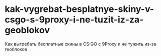 # kak-vygrebat-besplatnye-skiny-v-csgo-s-9proxy-i-ne-tuzit-iz-za-geoblokov
Как выгребать бесплатные скины в CS:GO с 9Proxy и не тужить из-за геоблоков
